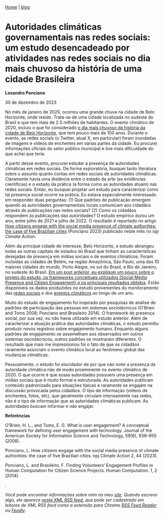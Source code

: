 [Home](https://lesandrop.github.io) | [blog](https://lesandrop.github.io/site/opinion/index.html)

# Autoridades climáticas governamentais nas redes sociais: um estudo desencadeado por atividades nas redes sociais no dia mais chuvoso da história de uma cidade Brasileira

**Lesandro Ponciano**

30 de dezembro de 2023

No mês de janeiro de 2020, ocorreu uma grande chuva na cidade de Belo Horizonte, onde resido. Trata-se de uma cidade localizada no sudeste do Brasil e que tem mais de 2.5 milhões de habitantes. O evento climático de 2020, incluiu o que foi considerado [o dia mais chuvoso da história da cidade de Belo Horizonte](https://g1.globo.com/mg/minas-gerais/noticia/2020/01/24/bh-tem-recorde-com-o-dia-de-mais-chuva-em-110-anos-diz-inmet.ghtml), que tem pouco mais de 100 anos. Durante o evento, as redes sociais  (o Twitter, atual X, em particular) foram inundadas de imagens e vídeos de enchentes em várias partes da cidade. Eu procurei informações oficiais do setor público municipal e tive mais dificuldade do que achei que teria.

A partir desse evento, procurei estudar a presença de autoridades climáticas em redes sociais. De forma exploratória, busquei tanto literatura sobre o assunto quanto contas em redes sociais de autoridades climáticas. Claramente havia uma distância entre o estado da arte (as evidências científicas) e o estado da prática (a forma como as autoridades atuam) nas redes sociais. Então, eu busquei projetar um estudo para caracterizar como tal presença social ocorre na prática. Eu estava especialmente interessado em responder duas perguntas: (1) Que padrões de publicação emergem quando as autoridades governamentais locais comunicam aos cidadãos através de publicações nas redes sociais? (2) Como os cidadãos respondem às publicações das autoridades? O estudo empírico durou um ano, entre julho de 2021 e julho de 2022. O resultado é reportado no artigo [How citizens engage with the social media presence of climate authorities: the case of five Brazilian cities](https://www.nature.com/articles/s44168-023-00080-3) (Ponciano 2023) publicado neste mês no _npj Climate Action_. 

Além da principal cidade de interesse, Belo Horizonte, o estudo abrangeu todas as outras capitais de estados do Brasil que tinham as características desejadas de presença em mídias sociais e de eventos climáticos. Foram incluídas as cidades de Belém, na região Amazônica, São Paulo, uma das 10 maiores cidades do mundo, Porto Alegre, no sul do Brasil, e Rio de Janeiro, no sudeste do Brasil. [Em um post anterior, eu expliquei um pouco sobre o projeto do estudo, os frameworks conceituais utilizados (Social Media Presence and Citizen Engagement) e os principais resultados obtidos](https://lesandrop.github.io/site/opinion/citizen-authority-communication.html). Estão disponíveis os dados produzidos no estudo provenientes do monitoramento das [redes sociais](https://zenodo.org/doi/10.5281/zenodo.7831680) e dos [eventos climáticos](https://zenodo.org/doi/10.5281/zenodo.8018164) ao longo de um ano.

Muito do estudo de engajamento foi inspirado por pesquisas de análise de padrões de participação das pessoas em sistemas sociotécnicos (O’Brien and Toms 2008; Ponciano and Brasileiro 2014). O framework de presença social, por sua vez, eu não havia utilizado em estudo anterior. Além de caracterizar a atuação prática das autoridades climáticas, o estudo permitiu produzir novos registros sobre engajamento humano. Enquanto alguns padrões de engajamento se assemelham aos observados em outros sistemas sociotécnicos, outros padrões se mostraram diferentes. O resultado que mais me impressionou foi o fato de que os cidadãos raramente associam o evento climático local ao fenômeno global das mudanças climáticas.

Pessoalmente, o estudo foi elucidador de por que não notei a presença da autoridade climática não de modo proeminente no evento climático de 2020. O que ocorre é que essas autoridades possuem uma presença em mídias sociais que é muito formal e estruturada. As autoridades publicam conteúdo padronizado para situações típicas e raramente se engajam na discussão provocada pelos cidadãos. O tipo de informação (vídeos de enchentes, fotos, etc), que geralmente circulam intensamente nas redes, não é o tipo de informação que as autoridades climáticas publicam. As autoridades buscam informar e não engajar.

**Referências**

O’Brien, H. L., and Toms, E. G. What is user engagement? A conceptual framework for defining user engagement with technology. Journal of the American Society for Information Science and Technology, 59(6), 938–955 (2008).

Ponciano, L. How citizens engage with the social media presence of climate authorities: the case of five Brazilian cities. npj Climate Action 2, 44 (2023).

Ponciano, L. and Brasileiro, F. Finding Volunteers’ Engagement Profiles in Human Computation for Citizen Science Projects. Human Computation. 1, 2 (2014).



.

_Você pode encontrar informações sobre mim no meu [site](https://lesandrop.github.io/). Quando escrevo algo, ele aparece [neste XML RSS feed](https://lesandrop.github.io/site/feed.xml), que pode ser cadastrado em leitores de XML RSS feed como a extensão para Chrome [RSS Feed Reader](https://chrome.google.com/webstore/detail/rss-feed-reader/pnjaodmkngahhkoihejjehlcdlnohgmp) ou [Feedly](https://feedly.com)._
  

